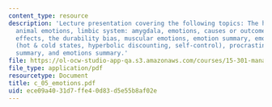 ```yaml
---
content_type: resource
description: 'Lecture presentation covering the following topics: The human brain,
  animal emotions, limbic system: amygdala, emotions, causes or outcomes, a few specific
  effects, the durability bias, muscular emotions, emotion summary, emotions vs cognition
  (hot & cold states, hyperbolic discounting, self-control), procrastination, self-control
  summary, and emotions summary.'
file: https://ol-ocw-studio-app-qa.s3.amazonaws.com/courses/15-301-managerial-psychology-laboratory-fall-2004/ece09a4031d7ffe40d83d5e55b8af02e_c_05_emotions.pdf
file_type: application/pdf
resourcetype: Document
title: c_05_emotions.pdf
uid: ece09a40-31d7-ffe4-0d83-d5e55b8af02e
---
```

